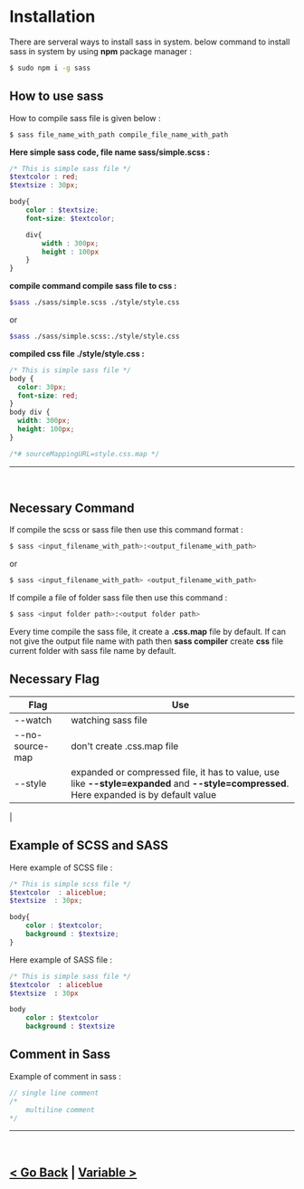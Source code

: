 # Installation

There are serveral ways to install sass in system. below command to install sass in system by using **npm** package manager :

```bash
$ sudo npm i -g sass 
```

## How to use sass
How to compile sass file is given below :

```bash
$ sass file_name_with_path compile_file_name_with_path
```

**Here simple sass code, file name sass/simple.scss :**
```scss
/* This is simple sass file */
$textcolor : red;
$textsize : 30px;

body{
    color : $textsize;
    font-size: $textcolor;

    div{
        width : 300px;
        height : 100px
    }
}
```

**compile command compile sass file to css :**
```bash
$sass ./sass/simple.scss ./style/style.css
```
or
```bash
$sass ./sass/simple.scss:./style/style.css
```

**compiled css file ./style/style.css :**
```css
/* This is simple sass file */
body {
  color: 30px;
  font-size: red;
}
body div {
  width: 300px;
  height: 100px;
}

/*# sourceMappingURL=style.css.map */
```

<hr />
<br />

## Necessary Command
If compile the scss or sass file then use this command format : 

```bash
$ sass <input_filename_with_path>:<output_filename_with_path>
```
or
```bash
$ sass <input_filename_with_path> <output_filename_with_path>
```

If compile a file of folder sass file then use this command :
```bash
$ sass <input folder path>:<output folder path>
```

Every time compile the sass file, it create a **.css.map** file by default. If can not give the output file name with path then **sass compiler** create **css** file current folder with sass file name by default.

## Necessary Flag 

| Flag            | Use                         |
|-----------------|-----------------------------|
| --watch         | watching sass file          |
| --no-source-map | don't create .css.map file  |
| --style         | expanded or compressed file, it has to value, use like **\-\-style=expanded** and **\-\-style=compressed**. Here expanded is by default value |
| 

## Example of SCSS and SASS 
Here example of SCSS file :
```scss
/* This is simple scss file */
$textcolor  : aliceblue;
$textsize  : 30px;

body{
    color : $textcolor;
    background : $textsize;
}
```


Here example of SASS file :
```sass
/* This is simple sass file */
$textcolor  : aliceblue
$textsize  : 30px

body
    color : $textcolor
    background : $textsize
```

## Comment in Sass 
Example of comment in sass :
```scss
// single line comment
/*
    multiline comment
*/
```
<hr />
<br />

[< Go Back](./../README.md) | [Variable >](./../02.variables/readme.md)
-----------------------------------------------------------------------